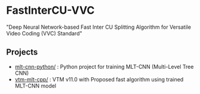 # FastInterCU-VVC
"Deep Neural Network-based Fast Inter CU Splitting Algorithm for Versatile Video Coding (VVC) Standard"

## Projects
- [mlt-cnn-python/](https://github.com/smu-ivpl/FastInterCU-VVC/tree/main/mlt-cnn-python) : Python project for training MLT-CNN (Multi-Level Tree CNN)
- [vtm-mlt-cpp/](https://github.com/smu-ivpl/FastInterCU-VVC/tree/main/vtm-mlt-cpp) : VTM v11.0 with Proposed fast algorithm using trained MLT-CNN model

